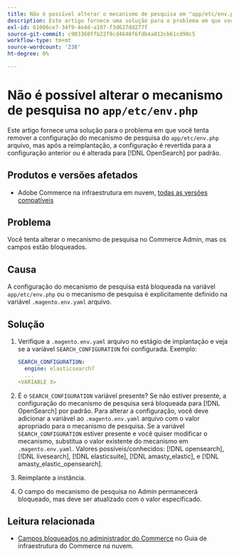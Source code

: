 ```yaml
---
title: Não é possível alterar o mecanismo de pesquisa em "app/etc/env.php"
description: Este artigo fornece uma solução para o problema em que você tenta alterar o mecanismo de pesquisa no Administrador do Commerce, mas os campos estão bloqueados.
exl-id: 61006ce7-34f9-4e4d-a197-f3d627dd277f
source-git-commit: c903360ffb22f9cd4648f6fdb4a812cb61cd90c5
workflow-type: tm+mt
source-wordcount: '238'
ht-degree: 0%

---
```


# Não é possível alterar o mecanismo de pesquisa no `app/etc/env.php`

Este artigo fornece uma solução para o problema em que você tenta remover a configuração do mecanismo de pesquisa do `app/etc/env.php` arquivo, mas após a reimplantação, a configuração é revertida para a configuração anterior ou é alterada para [!DNL OpenSearch] por padrão.

## Produtos e versões afetados

* Adobe Commerce na infraestrutura em nuvem, [todas as versões compatíveis](https://magento.com/sites/default/files/magento-software-lifecycle-policy.pdf)

## Problema

Você tenta alterar o mecanismo de pesquisa no Commerce Admin, mas os campos estão bloqueados.

## Causa

A configuração do mecanismo de pesquisa está bloqueada na variável `app/etc/env.php` ou o mecanismo de pesquisa é explicitamente definido na variável `.magento.env.yaml` arquivo.

## Solução

1. Verifique a `.magento.env.yaml` arquivo no estágio de implantação e veja se a variável `SEARCH_CONFIGURATION` foi configurada. Exemplo:

   ```yaml
   SEARCH_CONFIGURATION:
     engine: elasticsearch7
     ...
   <VARIABLE X>
   ```

1. É o  `SEARCH_CONFIGURATION` variável presente? Se não estiver presente, a configuração do mecanismo de pesquisa será bloqueada para [!DNL OpenSearch] por padrão. Para alterar a configuração, você deve adicionar a variável ao `.magento.env.yaml` arquivo com o valor apropriado para o mecanismo de pesquisa. Se a variável `SEARCH_CONFIGURATION` estiver presente e você quiser modificar o mecanismo, substitua o valor existente do mecanismo em `.magento.env.yaml`. Valores possíveis/conhecidos: [!DNL opensearch], [!DNL livesearch], [!DNL elasticsuite], [!DNL amasty_elastic], e [!DNL amasty_elastic_opensearch].
1. Reimplante a instância.
1. O campo do mecanismo de pesquisa no Admin permanecerá bloqueado, mas deve ser atualizado com o valor especificado.

## Leitura relacionada

* [Campos bloqueados no administrador do Commerce](/help/troubleshooting/miscellaneous/locked-fields-in-magento-admin.md) no Guia de infraestrutura do Commerce na nuvem.
